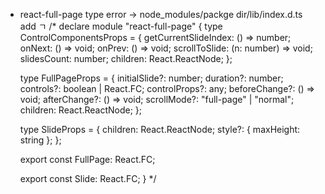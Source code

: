 - react-full-page type error
  -> node_modules/packge dir/lib/index.d.ts
  add ㄱ
  /\*
  declare module "react-full-page" {
  type ControlComponentsProps = {
  getCurrentSlideIndex: () => number;
  onNext: () => void;
  onPrev: () => void;
  scrollToSlide: (n: number) => void;
  slidesCount: number;
  children: React.ReactNode;
  };

  type FullPageProps = {
  initialSlide?: number;
  duration?: number;
  controls?: boolean | React.FC<ControlComponentsProps>;
  controlProps?: any;
  beforeChange?: () => void;
  afterChange?: () => void;
  scrollMode?: "full-page" | "normal";
  children: React.ReactNode;
  };

  type SlideProps = {
  children: React.ReactNode;
  style?: { maxHeight: string };
  };

  export const FullPage: React.FC<FullPageProps>;

  export const Slide: React.FC<SlideProps>;
  }
  \*/
